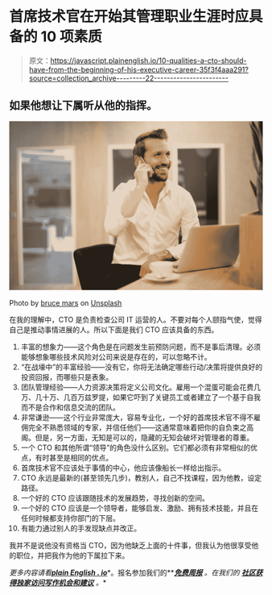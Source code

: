 # 首席技术官在开始其管理职业生涯时应具备的 10 项素质

> 原文：<https://javascript.plainenglish.io/10-qualities-a-cto-should-have-from-the-beginning-of-his-executive-career-35f3f4aaa291?source=collection_archive---------22----------------------->

## 如果他想让下属听从他的指挥。

![](img/0bd9bcc66718773a358bd4e036cd481b.png)

Photo by [bruce mars](https://unsplash.com/@brucemars?utm_source=medium&utm_medium=referral) on [Unsplash](https://unsplash.com?utm_source=medium&utm_medium=referral)

在我的理解中，CTO 是负责检查公司 IT 运营的人。不要对每个人颐指气使，觉得自己是推动事情进展的人。所以下面是我们 CTO 应该具备的东西。

1.  丰富的想象力——这个角色是在问题发生前预防问题，而不是事后清理。必须能够想象哪些技术风险对公司来说是存在的，可以忽略不计。
2.  “在战壕中”的丰富经验——没有它，你将无法确定哪些行动/决策将提供良好的投资回报，而哪些只是表象。
3.  团队管理经验——人力资源决策将定义公司文化。雇用一个混蛋可能会花费几万、几十万、几百万兹罗提，如果它吓到了关键员工或者建立了一个基于自我而不是合作和信息交流的团队。
4.  非常谦逊——这个行业非常庞大，容易专业化，一个好的首席技术官不得不雇佣完全不熟悉领域的专家，并信任他们——这通常意味着把你的自负束之高阁。但是，另一方面，无知是可以的，隐藏的无知会破坏对管理者的尊重。
5.  一个 CTO 和其他所谓“领导”的角色没什么区别。它们都必须有非常相似的优点，有时甚至是相同的优点。
6.  首席技术官不应该处于事情的中心，他应该像船长一样给出指示。
7.  CTO 永远是最新的(甚至领先几步)，教别人，自己不找课程，因为他教，设定路径。
8.  一个好的 CTO 应该跟随技术的发展趋势，寻找创新的空间。
9.  一个好的 CTO 应该是一个领导者，能够启发、激励、拥有技术技能，并且在任何时候都支持你部门的下层。
10.  有能力通过别人的手发现缺点并改正。

我并不是说他没有资格当 CTO，因为他缺乏上面的十件事，但我认为他很享受他的职位，并把我作为他的下属拉下来。

*更多内容请看*[***plain English . io***](http://plainenglish.io/)*。报名参加我们的**[***免费周报***](http://newsletter.plainenglish.io/) *。在我们的* [***社区获得独家访问写作机会和建议***](https://discord.gg/GtDtUAvyhW) *。**